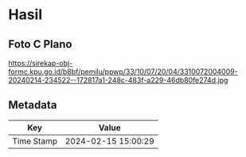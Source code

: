 # Hasil

## Foto C Plano

https://sirekap-obj-formc.kpu.go.id/b8bf/pemilu/ppwp/33/10/07/20/04/3310072004009-20240214-234522--172817a1-248c-483f-a229-46db80fe274d.jpg


## Metadata

| Key        | Value               |
| ---------- | ------------------- |
| Time Stamp | 2024-02-15 15:00:29 |



